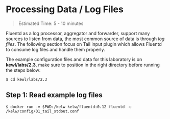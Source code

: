 # Processing Data / Log Files

> Estimated Time: 5 - 10 minutes

Fluentd as a log processor, aggregator and forwarder, support many sources to listen from data, the most common source of data is through _log files_. The following section focus on Tail input plugin which allows Fluentd to consume log files and handle them properly.

The example configuration files and data for this laboratory is on **kewl/labs/2.3**, make sure to position in the right directory before running the steps below:

```
$ cd kewl/labs/2.3
```

## Step 1: Read example log files

```
$ docker run -v $PWD:/kelw kelw/fluentd:0.12 fluentd -c /kelw/config/01_tail_stdout.conf
```





